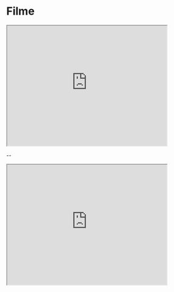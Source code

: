 # Filme

 <iframe width="420" height="315"
src="https://www.youtube.com/embed/tgbNymZ7vqY">
</iframe> 

--

 <iframe width="420" height="315"
src="https://www.youtube.com/embed/tgbNymZ7vqY">
</iframe> 
